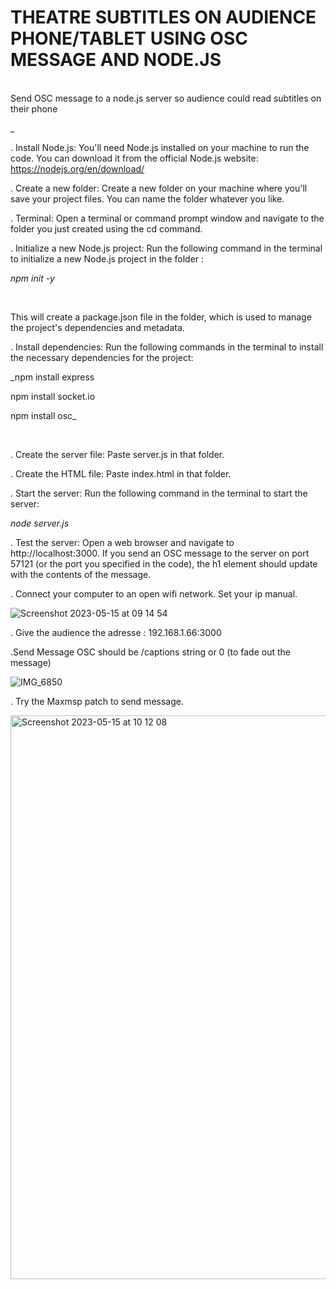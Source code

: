 # THEATRE SUBTITLES ON AUDIENCE PHONE/TABLET USING OSC MESSAGE AND NODE.JS
<br>Send OSC message to a node.js server so audience could read subtitles on their phone<br>

_

. Install Node.js: You'll need Node.js installed on your machine to run the code. You can download it from the official Node.js website: https://nodejs.org/en/download/

. Create a new folder: Create a new folder on your machine where you'll save your project files. You can name the folder whatever you like.

. Terminal: Open a terminal or command prompt window and navigate to the folder you just created using the cd command.

. Initialize a new Node.js project: Run the following command in the terminal to initialize a new Node.js project in the folder : 

_npm init -y_

<br>

This will create a package.json file in the folder, which is used to manage the project's dependencies and metadata.

. Install dependencies: Run the following commands in the terminal to install the necessary dependencies for the project:

_npm install express

npm install socket.io

npm install osc_

<br>

. Create the server file: Paste server.js in that folder.

. Create the HTML file: Paste index.html in that folder.

. Start the server: Run the following command in the terminal to start the server:

_node server.js_
<br>

. Test the server: Open a web browser and navigate to http://localhost:3000. If you send an OSC message to the server on port 57121 (or the port you specified in the code), the h1 element should update with the contents of the message.

. Connect your computer to an open wifi network. Set your ip manual.

![Screenshot 2023-05-15 at 09 14 54](https://github.com/yrostudio/live_subtitles_osc_node.js/assets/59850990/f672fd3e-8795-4f07-9b79-e27a4f21c456)

. Give the audience the adresse : 192.168.1.66:3000
 
.Send Message OSC should be /captions string or 0 (to fade out the message)

![IMG_6850](https://github.com/yrostudio/live_subtitles_osc_node.js/assets/59850990/be57042b-d4c6-4f26-8aa3-db99d1038958)


. Try the Maxmsp patch to send message.


  <img width="902" alt="Screenshot 2023-05-15 at 10 12 08" src="https://github.com/yrostudio/live_subtitles_osc_node.js/assets/59850990/98af5553-66c1-4a73-bd6f-26d3071d5bd3">

  
